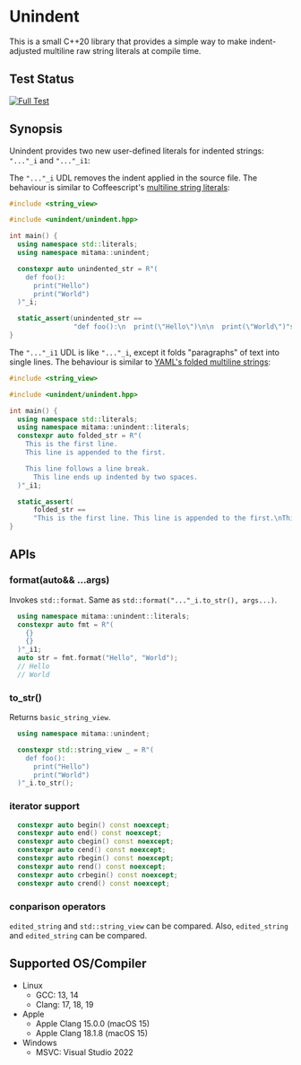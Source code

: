 # Unindent

This is a small C++20 library that provides a simple way to make indent-adjusted multiline raw string literals at compile time.

## Test Status

[![Full Test](https://github.com/LoliGothick/unindent/actions/workflows/test.yaml/badge.svg)](https://github.com/LoliGothick/unindent/actions/workflows/test.yaml)

## Synopsis

Unindent provides two new user-defined literals for indented strings: `"..."_i` and `"..."_i1`:

The `"..."_i` UDL removes the indent applied in the source file. The behaviour is similar to Coffeescript's [multiline string literals](https://coffeescript.org/#strings):

```cpp
#include <string_view>

#include <unindent/unindent.hpp>

int main() {
  using namespace std::literals;
  using namespace mitama::unindent;

  constexpr auto unindented_str = R"(
    def foo():
      print("Hello")
      print("World")
  )"_i;

  static_assert(unindented_str ==
                "def foo():\n  print(\"Hello\")\n\n  print(\"World\")"sv);
}
```

The `"..."_i1` UDL is like `"..."_i`, except it folds "paragraphs" of text into single lines. The behaviour is similar to [YAML's folded multiline strings](https://yaml.org/spec/1.2-old/spec.html#id2796251):

```cpp
#include <string_view>

#include <unindent/unindent.hpp>

int main() {
  using namespace std::literals;
  using namespace mitama::unindent::literals;
  constexpr auto folded_str = R"(
    This is the first line.
    This line is appended to the first.

    This line follows a line break.
      This line ends up indented by two spaces.
  )"_i1;

  static_assert(
      folded_str ==
      "This is the first line. This line is appended to the first.\nThis line follows a line break.   This line ends up indented by two spaces."sv);
}
```

## APIs

### format(auto&& ...args)

Invokes `std::format`.
Same as `std::format("..."_i.to_str(), args...)`.

```cpp
  using namespace mitama::unindent::literals;
  constexpr auto fmt = R"(
    {}
    {}
  )"_i1;
  auto str = fmt.format("Hello", "World");
  // Hello
  // World
```

### to_str()

Returns `basic_string_view`.

```cpp
  using namespace mitama::unindent;

  constexpr std::string_view _ = R"(
    def foo():
      print("Hello")
      print("World")
  )"_i.to_str();
```

### iterator support

```cpp
  constexpr auto begin() const noexcept;
  constexpr auto end() const noexcept;
  constexpr auto cbegin() const noexcept;
  constexpr auto cend() const noexcept;
  constexpr auto rbegin() const noexcept;
  constexpr auto rend() const noexcept;
  constexpr auto crbegin() const noexcept;
  constexpr auto crend() const noexcept;
```

### conparison operators

`edited_string` and `std::string_view` can be compared.
Also, `edited_string` and `edited_string` can be compared.

## Supported OS/Compiler

- Linux
  - GCC: 13, 14
  - Clang: 17, 18, 19
- Apple
  - Apple Clang 15.0.0 (macOS 15)
  - Apple Clang 18.1.8 (macOS 15)
- Windows
  - MSVC: Visual Studio 2022
